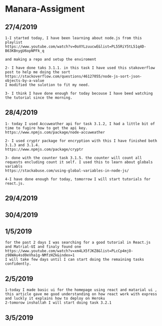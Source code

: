 # Manara-Assigment

## 27/4/2019
	
	1-I started today, I have been learning about node.js from this playlist 
	https://www.youtube.com/watch?v=0oXYLzuucwE&list=PL55RiY5tL51q4D-B63KBnygU6opNPFk_q

	and making a repo and setup the enviroment

	2- I have done taks 3.1.1. in this task I have used this stakoverflow post to help me doing the sort 
	https://stackoverflow.com/questions/46127055/node-js-sort-json-objects-by-a-value
	I modified the sulotion to fit my need.

	3- I think I have done enough for today becouse I have beed watching the tutorial since the morning.

## 28/4/2019
	1- today I used Accuweather api for task 3.1.2, I had a little bit of time to fugire how to get the api key.
	https://www.npmjs.com/package/node-accuweather

	2- I used cryptr package for encryption with this I have finished both 3.1.3 and 3.1.4.
	https://www.npmjs.com/package/cryptr

	3- done with the counter task 3.1.5. the counter will count all requests encluding count it self. I used this to learn about globals variabls 
	https://stackabuse.com/using-global-variables-in-node-js/

	4-I have done enough for today, tomorrow I will start tutorials for react.js.

## 29/4/2019
## 30/4/2019
## 1/5/2019 
	for the past 2 days I was searching for a good tutorial in React.js and Matrial-UI and finaly found one 
	https://www.youtube.com/watch?v=xm4LX5fJKZ8&list=PLcCp4mjO-z98WAu4sd0eVha1g-NMfzHZk&index=1
	I will take few days until I can start doing the remaining tasks confidently.
## 2/5/2019 
	1-today I made basic ui for the homepage using react and matarial ui , this article gave me good understanding on how react work with express
	and luckly it explains how to deploy on Heroku 
	2-tomorow inshallah I will start doing task 3.2.1
## 3/5/2019